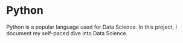 # Python

Python is a popular language used for Data Science. In this project, I document my self-paced dive into Data Science.  
